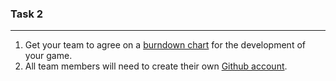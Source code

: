 ### Task 2
---
1. Get your team to agree on a [burndown chart]() for the development of your game.
2. All team members will need to create their own [Github account](https://github.com/).

